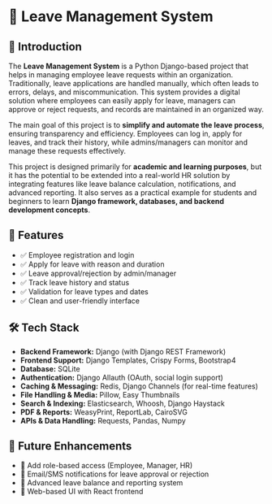 # 📌 Leave Management System 

## 📖 Introduction

The **Leave Management System** is a Python Django-based project that helps in managing employee leave requests within an organization. Traditionally, leave applications are handled manually, which often leads to errors, delays, and miscommunication. This system provides a digital solution where employees can easily apply for leave, managers can approve or reject requests, and records are maintained in an organized way.

The main goal of this project is to **simplify and automate the leave process**, ensuring transparency and efficiency. Employees can log in, apply for leaves, and track their history, while admins/managers can monitor and manage these requests effectively.

This project is designed primarily for **academic and learning purposes**, but it has the potential to be extended into a real-world HR solution by integrating features like leave balance calculation, notifications, and advanced reporting. It also serves as a practical example for students and beginners to learn **Django framework, databases, and backend development concepts**.


## 🚀 Features

* ✅ Employee registration and login
* ✅ Apply for leave with reason and duration
* ✅ Leave approval/rejection by admin/manager
* ✅ Track leave history and status
* ✅ Validation for leave types and dates
* ✅ Clean and user-friendly interface


## 🛠️ Tech Stack

* **Backend Framework:** Django (with Django REST Framework)
* **Frontend Support:** Django Templates, Crispy Forms, Bootstrap4
* **Database:** SQLite
* **Authentication:** Django Allauth (OAuth, social login support)
* **Caching & Messaging:** Redis, Django Channels (for real-time features)
* **File Handling & Media:** Pillow, Easy Thumbnails
* **Search & Indexing:** Elasticsearch, Whoosh, Django Haystack
* **PDF & Reports:** WeasyPrint, ReportLab, CairoSVG
* **APIs & Data Handling:** Requests, Pandas, Numpy


## 🎯 Future Enhancements

* 📌 Add role-based access (Employee, Manager, HR)
* 📌 Email/SMS notifications for leave approval or rejection
* 📌 Advanced leave balance and reporting system
* 📌 Web-based UI with React frontend
  

